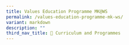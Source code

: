 ```yaml
---
title: Values Education Programme MK@WS
permalink: /values-education-programme-mk-ws/
variant: markdown
description: ""
third_nav_title: 🌟 Curriculum and Programmes
---
```

